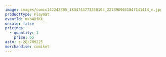 ```yaml
---
image: images/comic142242305_1834744773350103_2273909031847141414_n.jpg
producttype: Playmat
eventId: mkb4XfKk_
onsale: false
pricings:
  - quantity: 1
    price: 65
asin: s-28k7H9225
merchandise: comiket
---
```

